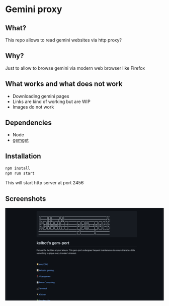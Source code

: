 # Gemini proxy

## What?

This repo allows to read gemini websites via http proxy?

## Why?

Just to allow to browse gemini via modern web browser like Firefox

## What works and what does not work

* Downloading gemini pages
* Links are kind of working but are WIP
* Images do not work

## Dependencies

* Node
* [gemget](https://github.com/makeworld-the-better-one/gemget)

## Installation
```
npm install
npm run start
```

This will start http server at port 2456

## Screenshots

![screenshot](screenshot.png)